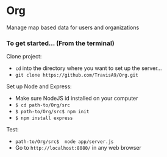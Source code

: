 # Org
Manage map based data for users and organizations

### To get started... (From the terminal)
Clone project:
* ```cd``` into the directory where you want to set up the server...
* ```git clone https://github.com/TravisA9/Org.git```

Set up Node and Express:
* Make sure NodeJS id installed on your computer
* ```$ cd path-to/Org/src```
* ```$ path-to/Org/src$ npm init```
* ```$ npm install express```

Test:
* ```path-to/Org/src$  node app/server.js``` 
* Go to ```http://localhost:8080/``` in any web browser


